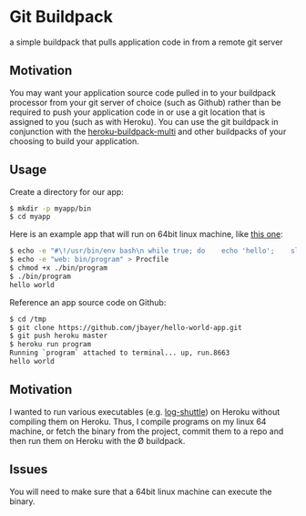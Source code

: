 # Git Buildpack

a simple buildpack that pulls application code in from a remote git server

## Motivation

You may want your application source code pulled in to your buildpack processor from your git server of choice (such as Github) rather than be required to push your application code in or use a git location that is assigned to you (such as with Heroku). You can use the git buildpack in conjunction with the [heroku-buildpack-multi](https://github.com/ddollar/heroku-buildpack-multi#heroku-buildpack-multi) and other buildpacks of your choosing to build your application.

## Usage

Create a directory for our app:

```bash
$ mkdir -p myapp/bin
$ cd myapp
```

Here is an example app that will run on 64bit linux machine, like [this one](https://github.com/jbayer/hello-world-app):

```bash
$ echo -e "#\!/usr/bin/env bash\n while true; do    echo 'hello';    sleep 5; done" > ./bin/program
$ echo -e "web: bin/program" > Procfile
$ chmod +x ./bin/program
$ ./bin/program
hello world
```

Reference an app source code on Github:

```bash
$ cd /tmp
$ git clone https://github.com/jbayer/hello-world-app.git
$ git push heroku master
$ heroku run program
Running `program` attached to terminal... up, run.8663
hello world
```

## Motivation

I wanted to run various executables (e.g. [log-shuttle](https://github.com/ryandotsmith/log-shuttle)) on Heroku without compiling them on Heroku. Thus, I compile programs on my linux 64 machine, or fetch the binary from the project, commit them to a repo and then run them on Heroku with the Ø buildpack.

## Issues

You will need to make sure that a 64bit linux machine can execute the binary.
